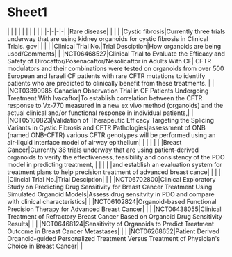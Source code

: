 # Sheet1
| | | | |
| | | | |
|-|-|-|-|
|Rare disease| | | |
|Cystic fibrosis|Currently three trials underway that are using kidney organoids for cystic fibrosis in Clinical Trials. gov| | |
| |Clinical Trial No.|Trial Desciption|How organoids are being used/Comments|
| |NCT06468527|Clinical Trial to Evaluate the Efficacy and Safety of Dirocaftor/Posenacaftor/Nesolicaftor in Adults With CF| CFTR modulators and their combinations were tested on organoids from over 500 European and Israeli CF patients with rare CFTR mutations to identify patients who are predicted to clinically benefit from these treatments. |
| |NCT03390985|Canadian Observation Trial in CF Patients Undergoing Treatment With Ivacaftor|To establish correlation between the CFTR response to Vx-770 measured in a new ex vivo method (organoids) and the actual clinical and/or functional response in individual patients,|
| |NCT05100823|Validation of Therapeutic Efficacy Targeting the Splicing Variants in Cystic Fibrosis and CFTR Pathologies|assessment of ONB (named ONB-CFTR) various CFTR genotypes will be performed using an air-liquid interface model of airway epithelium|
| | | | |
|Breast Cancer|Currently 36 trials underway that are using patient-derived organoids to verify the effectiveness, feasibility and consistency of the PDO model in predicting treatment, | | |
| |and establish an evaluation system for treatment plans to help precision treatment of advanced breast cance| | |
| |Clincial Trial No.|Trial Desciption| |
| |NCT06702800|Clinical Exploratory Study on Predicting Drug Sensitivity for Breast Cancer Treatment Using Simulated Organoid Models|Assess drug sensitvity in PDO and compare with clinical characteristics|
| |NCT06102824|Organoid-based Functional Precision Therapy for Advanced Breast Cancer| |
| |NCT06438055|Clinical Treatment of Refractory Breast Cancer Based on Organoid Drug Sensitivity Results| |
| |NCT06468124|Sensitivity of Organoids to Predict Treatment Outcome in Breast Cancer Metastases| |
| |NCT06268652|Patient Derived Organoid-guided Personalized Treatment Versus Treatment of Physician's Choice in Breast Cancer| |
